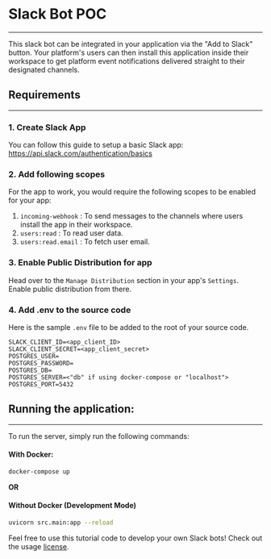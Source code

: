 # Slack Bot POC
---

This slack bot can be integrated in your application via the "Add to Slack" button. Your platform's users can then install this application inside their workspace to get platform event notifications delivered straight to their designated channels.


## Requirements
---

### 1. Create Slack App
You can follow this guide to setup a basic Slack app: https://api.slack.com/authentication/basics

### 2. Add following scopes
For the app to work, you would require the following scopes to be enabled for your app:
1. `incoming-webhook` : To send messages to the channels where users install the app in their workspace.
2. `users:read` : To read user data.
3. `users:read.email` : To fetch user email.

### 3. Enable Public Distribution for app
Head over to the `Manage Distribution` section in your app's `Settings`. Enable public distribution from there.

### 4. Add .env to the source code
Here is the sample `.env` file to be added to the root of your source code.
```
SLACK_CLIENT_ID=<app_client_ID>
SLACK_CLIENT_SECRET=<app_client_secret>
POSTGRES_USER=
POSTGRES_PASSWORD=
POSTGRES_DB=
POSTGRES_SERVER=<"db" if using docker-compose or "localhost">
POSTGRES_PORT=5432
```


## Running the application:
---

To run the server, simply run the following commands:

#### With Docker:
```bash
docker-compose up
```

__OR__

#### Without Docker (Development Mode)
```bash
uvicorn src.main:app --reload
```

Feel free to use this tutorial code to develop your own Slack bots! Check out the usage [license](LICENSE).